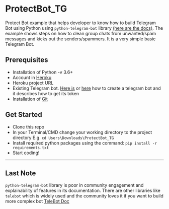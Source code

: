 # ProtectBot_TG

Protect Bot example that helps developer to know how to build Telegram Bot using Python using ```python-telegram-bot``` library [(here are the docs)](https://python-telegram-bot.readthedocs.io/en/stable/).
The example shows steps on how to clean group chats from unwanted/spam messages and kicks out the senders/spammers. It is a very simple basic Telegram Bot.

## Prerequisites

- Installation of Python -v 3.6+
- Account in [Heroku](https://www.heroku.com/)
- Heroku project URL
- Existing Telegram bot. [Here is](https://core.telegram.org/bots#creating-a-new-bot) or [here](https://blog.usejournal.com/part-1-how-to-create-a-telegram-bot-in-python-under-10-minutes-145e7f4e6e40) how to create a telegram bot and it describes how to get its token
- Installation of [Git](https://git-scm.com/)

## Get Started

- Clone this repo
- In your Terminal/CMD change your working directory to the project directory
  E.g. ```cd Users\Downloads\ProtectBot_TG```
- Install required python packages using the command:
  ```pip install -r requirements.txt```
- Start coding!

---

## Last Note

```python-telegram-bot``` library is poor in community engagement and explainability of features in its documentation. There are other libraries like ``telebot`` which is widely used and the community loves it if you want to build more complex bot [TeleBot Doc](https://telepot.readthedocs.io/en/latest/)
